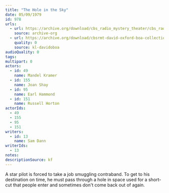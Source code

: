 ```yaml
---
title: "The Hole in the Sky"
date: 05/09/1979
id: 978
urls: 
  - url: https://archive.org/download/cbs_radio_mystery_theater/cbs_radio_mystery_theater-0951-1000.zip/cbs_radio_mystery_theater-0951-1000%2Fcbsrmt_0978_the_hole_in_the_sky.mp3
    source: archive-org
  - url: https://archive.org/download/cbsrmt-david-oxford-boa-collection/CBSRMT-790509-0978-The-Hole-in-the-Sky-(128-48)_WBBM-JE-{BoA}.mp3
    quality: 0
    source: kl-davidoboa
audioQuality: 0
tags: 
multipart: 0
actors:  
  - id: 49
    name: Mandel Kramer  
  - id: 155
    name: Joan Shay  
  - id: 95
    name: Earl Hammond  
  - id: 151
    name: Russell Horton
actorIds:  
  - 49  
  - 155  
  - 95  
  - 151
writers:  
  - id: 13
    name: Sam Dann
writerIds:  
  - 13
notes: 
descriptionSource: kf
---
```

A star pilot is forced to take a job smuggling contraband. To get to his destination on time, he must pass through a hole in space used for a short-cut that people enter and sometimes don't come back out of again.